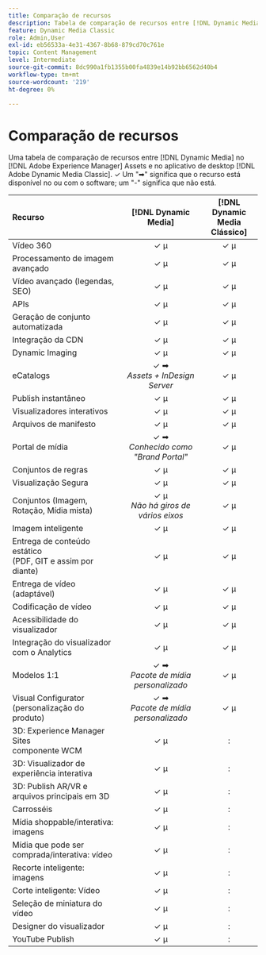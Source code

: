 ```yaml
---
title: Comparação de recursos
description: Tabela de comparação de recursos entre [!DNL Dynamic Media] no [!DNL Adobe Experience Manager] Assets e [!DNL Adobe Dynamic Media Classic] aplicativo de desktop.
feature: Dynamic Media Classic
role: Admin,User
exl-id: eb56533a-4e31-4367-8b68-879cd70c761e
topic: Content Management
level: Intermediate
source-git-commit: 8dc990a1fb1355b00fa4839e14b92bb6562d40b4
workflow-type: tm+mt
source-wordcount: '219'
ht-degree: 0%

---
```


# Comparação de recursos

Uma tabela de comparação de recursos entre [!DNL Dynamic Media] no [!DNL Adobe Experience Manager] Assets e no aplicativo de desktop [!DNL Adobe Dynamic Media Classic]. ✓ Um &quot;➡&quot; significa que o recurso está disponível no ou com o software; um &quot;-&quot; significa que não está.

| Recurso | [!DNL Dynamic Media] | [!DNL Dynamic Media<br>Clássico] |
| :--- | :---: | :---: |
| Vídeo 360 | ✓ µ | ✓ µ |
| Processamento de imagem avançado | ✓ µ | ✓ µ |
| Vídeo avançado (legendas, SEO) | ✓ µ | ✓ µ |
| APIs | ✓ µ | ✓ µ |
| Geração de conjunto automatizada | ✓ µ | ✓ µ |
| Integração da CDN | ✓ µ | ✓ µ |
| Dynamic Imaging | ✓ µ | ✓ µ |
| eCatalogs | ✓ ➡<br>*Assets + InDesign Server* | ✓ µ |
| Publish instantâneo | ✓ µ | ✓ µ |
| Visualizadores interativos | ✓ µ | ✓ µ |
| Arquivos de manifesto | ✓ µ | ✓ µ |
| Portal de mídia | ✓ ➡<br>*Conhecido como &quot;Brand Portal&quot;* | ✓ µ |
| Conjuntos de regras | ✓ µ | ✓ µ |
| Visualização Segura | ✓ µ | ✓ µ |
| Conjuntos (Imagem, Rotação, Mídia mista) | ✓ µ&#x200B;<br>*Não há giros de vários eixos* | ✓ µ |
| Imagem inteligente | ✓ µ | ✓ µ |
| Entrega de conteúdo estático<br>(PDF, GIT e assim por diante) | ✓ µ | ✓ µ |
| Entrega de vídeo (adaptável) | ✓ µ | ✓ µ |
| Codificação de vídeo | ✓ µ | ✓ µ |
| Acessibilidade do visualizador | ✓ µ | ✓ µ |
| Integração do visualizador com o Analytics | ✓ µ | ✓ µ |
| Modelos 1:1 | ✓ ➡<br>*Pacote de mídia personalizado* | ✓ µ |
| Visual Configurator<br>(personalização do produto) | ✓ ➡<br>*Pacote de mídia personalizado* | ✓ µ |
| 3D: Experience Manager Sites<br>componente WCM | ✓ µ | : |
| 3D: Visualizador de experiência interativa | ✓ µ | : |
| 3D: Publish AR/VR e arquivos principais em 3D | ✓ µ | : |
| Carrosséis | ✓ µ | : |
| Mídia shoppable/interativa: imagens | ✓ µ | : |
| Mídia que pode ser comprada/interativa: vídeo | ✓ µ | : |
| Recorte inteligente: imagens | ✓ µ | : |
| Corte inteligente: Vídeo | ✓ µ | : |
| Seleção de miniatura do vídeo | ✓ µ | : |
| Designer do visualizador | ✓ µ | : |
| YouTube Publish | ✓ µ | : |
